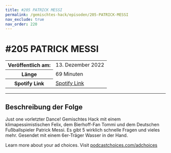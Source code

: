 ```yaml
---
title: #205 PATRICK MESSI
permalink: /gemischtes-hack/episoden/205-PATRICK-MESSI
nav_exclude: true
nav_order: 220
---
```


# #205 PATRICK MESSI
<table class="resp-table dcf-table dcf-table-responsive dcf-table-bordered dcf-table-striped dcf-w-100%">
                    <tbody>
                        <tr>
                            <th scope="row">Veröffentlich am:</th>
                            <td data-label="Veröffentlich am:">13. Dezember 2022</td>
                        </tr>
                        <tr>
                            <th scope="row">Länge </th>
                            <td data-label="Länge ">69 Minuten</td>
                        </tr><tr>
                                <th scope="row">Spotify Link</th>
                                <td data-label="Spotify Link"><a href="https://open.spotify.com/episode/3DaaesGPUoRcb8isdWIOqt">Spotify Link</a></td>
                            </tr></tbody>
                </table>

***

## Beschreibung der Folge

<div>
<p>Just one vorletzter Dance! Gemischtes Hack mit einem klimapessimistischen Felix, dem Bierhoff-Fan Tommi und dem Deutschen Fußballspieler Patrick Messi. Es gibt 5 wirklich schnelle Fragen und vieles mehr. Gesendet mit einem 6er-Träger Wasser in der Hand.</p><p> </p><p>Learn more about your ad choices. Visit <a href="https://podcastchoices.com/adchoices" rel="nofollow">podcastchoices.com/adchoices</a></p>  
</div>

